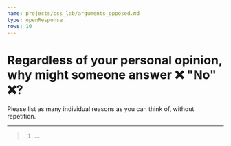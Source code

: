 ```yaml
---
name: projects/css_lab/arguments_opposed.md
type: openResponse
rows: 10
---
```


# Regardless of your personal opinion, why might someone answer ❌ "No" ❌?

Please list as many individual reasons as you can think of, without repetition.

---

> 1. ...

